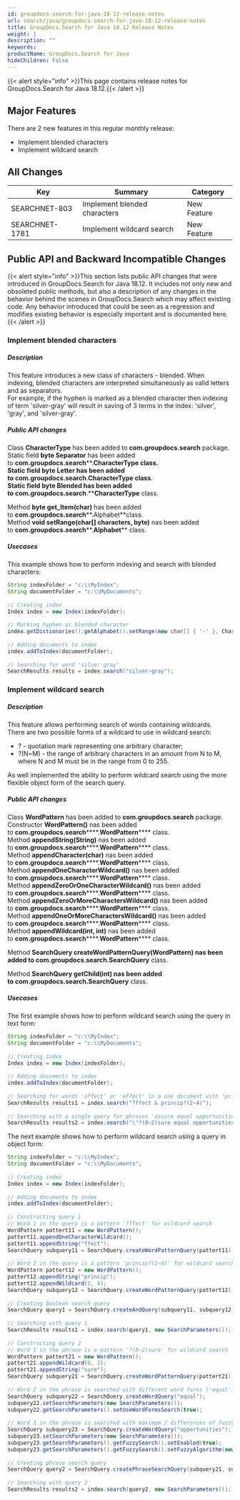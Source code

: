 ```yaml
---
id: groupdocs-search-for-java-18-12-release-notes
url: search/java/groupdocs-search-for-java-18-12-release-notes
title: GroupDocs.Search for Java 18.12 Release Notes
weight: 1
description: ""
keywords: 
productName: GroupDocs.Search for Java
hideChildren: False
---
```

{{< alert style="info" >}}This page contains release notes for GroupDocs.Search for Java 18.12.{{< /alert >}}

## Major Features

There are 2 new features in this regular monthly release:

*   Implement blended characters
*   Implement wildcard search

## All Changes

| Key | Summary | Category |
| --- | --- | --- |
| SEARCHNET-803 | Implement blended characters | New Feature |
| SEARCHNET-1781 | Implement wildcard search | New Feature |

## Public API and Backward Incompatible Changes

{{< alert style="info" >}}This section lists public API changes that were introduced in GroupDocs.Search for Java 18.12. It includes not only new and obsoleted public methods, but also a description of any changes in the behavior behind the scenes in GroupDocs.Search which may affect existing code. Any behavior introduced that could be seen as a regression and modifies existing behavior is especially important and is documented here.{{< /alert >}}

### Implement blended characters

##### Description

This feature introduces a new class of characters - blended. When indexing, blended characters are interpreted simultaneously as valid letters and as separators.  
For example, if the hyphen is marked as a blended character then indexing of term 'silver-gray' will result in saving of 3 terms in the index: 'silver', 'gray', and 'silver-gray'.

##### Public API changes

Class **CharacterType** has been added to **com.groupdocs.search** package.  
Static field **byte Separator** has been added to **com.groupdocs.search****.****CharacterType** class.  
Static field **byte Letter** has been added to **com.groupdocs.search****.****CharacterType** class.  
Static field **byte Blended** has been added to **com.groupdocs.search****.****CharacterType** class.

Method **byte get\_Item(char)** has been added to **com.groupdocs.search****.Alphabet**class.  
Method **void setRange(char\[\] characters, byte)** nas been added to **com.groupdocs.search****.**Alphabet**** class.

##### Usecases

This example shows how to perform indexing and search with blended characters:



```java
String indexFolder = "c:\\MyIndex";
String documentFolder = "c:\\MyDocuments";
 
// Creating index
Index index = new Index(indexFolder);
 
// Marking hyphen as blended character
index.getDictionaries().getAlphabet().setRange(new char[] { '-' }, CharacterType.Blended);
 
// Adding documents to index
index.addToIndex(documentFolder);
 
// Searching for word 'silver-gray'
SearchResults results = index.search("silver-gray");
```

### Implement wildcard search

##### Description

This feature allows performing search of words containing wildcards.  
There are two possible forms of a wildcard to use in wildcard search:

*   ? - quotation mark representing one arbitrary character;
*   ?(N~M) - the range of arbitrary characters in an amount from N to M, where N and M must be in the range from 0 to 255.

As well implemented the ability to perform wildcard search using the more flexible object form of the search query.

##### Public API changes

Class **WordPattern** has been added to **com.groupdocs.search** package.  
Constructor **WordPattern()** nas been added to **com.groupdocs.search******.**WordPattern****** class.  
Method **appendString(String)** nas been added to **com.groupdocs.search******.**WordPattern****** class.  
Method **appendCharacter(char)** nas been added to **com.groupdocs.search******.**WordPattern****** class.  
Method **appendOneCharacterWildcard()** nas been added to **com.groupdocs.search******.**WordPattern****** class.  
Method **appendZeroOrOneCharacterWildcard()** nas been added to **com.groupdocs.search******.**WordPattern****** class.  
Method **appendZeroOrMoreCharactersWildcard()** nas been added to **com.groupdocs.search******.**WordPattern****** class.  
Method **appendOneOrMoreCharactersWildcard()** nas been added to **com.groupdocs.search******.**WordPattern****** class.  
Method **appendWildcard(int, int)** nas been added to **com.groupdocs.search******.**WordPattern****** class.

Method ****SearchQuery c**reateWordPatternQuery(WordPattern)** nas been added to **com.groupdocs.search****.SearchQuery** class.

Method ****SearchQuery g**etChild(int)** nas been added to **com.groupdocs.search****.SearchQuery** class.

##### Usecases

The first example shows how to perform wildcard search using the query in text form:



```java
String indexFolder = "c:\\MyIndex";
String documentFolder = "c:\\MyDocuments";
 
// Creating index
Index index = new Index(indexFolder);
 
// Adding documents to index
index.addToIndex(documentFolder);
 
// Searching for words 'affect' or 'effect' in a one document with 'principal', 'principle', 'principles', or 'principally'
SearchResults results1 = index.search("?ffect & princip?(2~4)");
 
// Searching with a single query for phrases 'assure equal opportunities', 'ensure equal opportunities', and 'sure equal opportunities'
SearchResults results2 = index.search("\"?(0~2)sure equal opportunities\"");
```

The next example shows how to perform wildcard search using a query in object form:



```java
String indexFolder = "c:\\MyIndex";
String documentFolder = "c:\\MyDocuments";
  
// Creating index
Index index = new Index(indexFolder);
  
// Adding documents to index
index.addToIndex(documentFolder);
  
// Constructing query 1
// Word 1 in the query is a pattern '?ffect' for wildcard search
WordPattern pattert11 = new WordPattern();
pattert11.appendOneCharacterWildcard();
pattert11.appendString("ffect");
SearchQuery subquery11 = SearchQuery.createWordPatternQuery(pattert11);
  
// Word 2 in the query is a pattern 'princip?(2~4)' for wildcard search
WordPattern pattert12 = new WordPattern();
pattert12.appendString("princip");
pattert12.appendWildcard(2, 4);
SearchQuery subquery12 = SearchQuery.createWordPatternQuery(pattert12);
  
// Creating boolean search query
SearchQuery query1 = SearchQuery.createAndQuery(subquery11, subquery12);
  
// Searching with query 1
SearchResults results1 = index.search(query1, new SearchParameters());
  
// Constructing query 2
// Word 1 in the phrase is a pattern '?(0~2)sure' for wildcard search
WordPattern pattert21 = new WordPattern();
pattert21.appendWildcard(0, 2);
pattert21.appendString("sure");
SearchQuery subquery21 = SearchQuery.createWordPatternQuery(pattert21);
  
// Word 2 in the phrase is searched with different word forms ('equal', 'equals', 'equally', etc.)
SearchQuery subquery22 = SearchQuery.createWordQuery("equal");
subquery22.setSearchParameters(new SearchParameters());
subquery22.getSearchParameters().setUseWordFormsSearch(true);
  
// Word 3 in the phrase is searched with maximum 2 differences of fuzzy search
SearchQuery subquery23 = SearchQuery.createWordQuery("opportunities");
subquery23.setSearchParameters(new SearchParameters());
subquery23.getSearchParameters().getFuzzySearch().setEnabled(true);
subquery23.getSearchParameters().getFuzzySearch().setFuzzyAlgorithm(new TableDiscreteFunction(2));
  
// Creating phrase search query
SearchQuery query2 = SearchQuery.createPhraseSearchQuery(subquery21, subquery22, subquery23);
  
// Searching with query 2
SearchResults results2 = index.search(query2, new SearchParameters());
```
